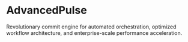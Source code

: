 # AdvancedPulse
Revolutionary commit engine for automated orchestration, optimized workflow architecture, and enterprise-scale performance acceleration.
